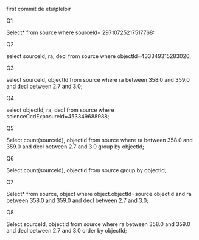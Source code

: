 first commit de etu/pleloir

Q1

Select*
from source
where sourceId= 29710725217517768:

Q2

select sourceId, ra, decl
from source
where objectId=433349315283020;

Q3

select sourceId, objectId
from source
where ra between 358.0 and 359.0
and decl between 2.7 and 3.0;

Q4

select objectId, ra, decl
from source
where scienceCcdExposureId=453349688988;

Q5

Select count(sourceId), objectId
from source
where ra between 358.0 and 359.0
and decl between 2.7 and 3.0
group by objectId;

Q6

Select count(sourceId), objectId
from source
group by objectId;

Q7

Select*
from source, object
where object.objectId=source.objectId
and ra between 358.0 and 359.0
and decl between 2.7 and 3.0;

Q8

Select sourceId, objectId
from source
where ra between 358.0 and 359.0
and decl between 2.7 and 3.0
order by objectId;
